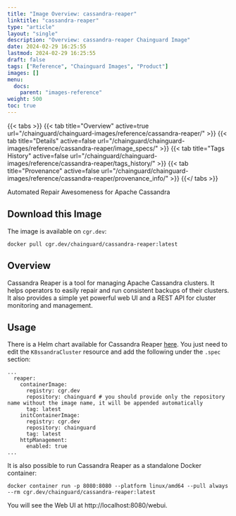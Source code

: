 ```yaml
---
title: "Image Overview: cassandra-reaper"
linktitle: "cassandra-reaper"
type: "article"
layout: "single"
description: "Overview: cassandra-reaper Chainguard Image"
date: 2024-02-29 16:25:55
lastmod: 2024-02-29 16:25:55
draft: false
tags: ["Reference", "Chainguard Images", "Product"]
images: []
menu: 
  docs: 
    parent: "images-reference"
weight: 500
toc: true
---
```


{{< tabs >}}
{{< tab title="Overview" active=true url="/chainguard/chainguard-images/reference/cassandra-reaper/" >}}
{{< tab title="Details" active=false url="/chainguard/chainguard-images/reference/cassandra-reaper/image_specs/" >}}
{{< tab title="Tags History" active=false url="/chainguard/chainguard-images/reference/cassandra-reaper/tags_history/" >}}
{{< tab title="Provenance" active=false url="/chainguard/chainguard-images/reference/cassandra-reaper/provenance_info/" >}}
{{</ tabs >}}



<!--overview:start-->
Automated Repair Awesomeness for Apache Cassandra
<!--overview:end-->

<!--getting:start-->
## Download this Image
The image is available on `cgr.dev`:

```
docker pull cgr.dev/chainguard/cassandra-reaper:latest
```
<!--getting:end-->

<!--body:start-->

## Overview

Cassandra Reaper is a tool for managing Apache Cassandra clusters. It helps operators to easily repair and run consistent backups of their clusters. It also provides a simple yet powerful web UI and a REST API for cluster monitoring and management.

## Usage

There is a Helm chart available for Cassandra Reaper [here](https://docs.k8ssandra.io/install/local/single-cluster-helm/). You just need to edit the `K8ssandraCluster` resource and add the following under the `.spec` section:

```
...
  reaper:
    containerImage:
      registry: cgr.dev
      repository: chainguard # you should provide only the repository name without the image name, it will be appended automatically
      tag: latest
    initContainerImage:
      registry: cgr.dev
      repository: chainguard
      tag: latest
    httpManagement:
      enabled: true
...
```

It is also possible to run Cassandra Reaper as a standalone Docker container:

```
docker container run -p 8080:8080 --platform linux/amd64 --pull always --rm cgr.dev/chainguard/cassandra-reaper:latest
```

You will see the Web UI at http://localhost:8080/webui.

<!--body:end-->

